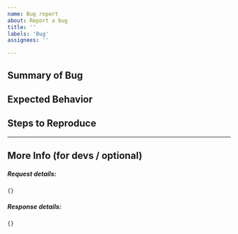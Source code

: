```yaml
---
name: Bug report
about: Report a bug
title: ''
labels: 'Bug'
assignees: ''

---
```


## Summary of Bug

<!-- Concisely describe the issue -->

## Expected Behavior

<!-- What the expected behavior without the issue -->

## Steps to Reproduce

<!-- What commands in order should someone run to reproduce your problem -->

____

## More Info (for devs / optional)
##### Request details:
```
{}
```

##### Response details:
```
{}
```
